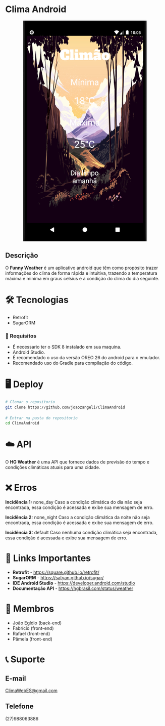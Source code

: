 # Clima Android

<p align="center">
  <img src="app/src/main/res/drawable/imagem_android1.png"/>
</p>

##  Descrição
O **Funny Weather** é um aplicativo android que têm como propósito trazer informações do clima de forma rápida e intuitiva, trazendo a temperatura máxima e minima em graus celsius e a condição do clima do dia seguinte.

# 🛠 Tecnologias
- Retrofit
- SugarORM

### 📝 Requisitos
- É necessario ter o SDK 8 instalado em sua maquina.
- Android Studio.
- É recomendado o uso da versão OREO 26 do android para o emulador. 
- Recomendado uso do Gradle para compilação do código.

# 🖥️ Deploy
```bash
# Clonar o repositorio
git clone https://github.com/joaozangeli/ClimaAndroid

# Entrar na pasta do repositorio
cd ClimaAndroid
```

# ☁️ API
O **HG Weather** é uma API que fornece dados de previsão do tempo e condições climáticas atuais para uma cidade.

# ❌ Erros
**Incidência 1:** none_day Caso a condição climática do dia não seja encontrada, essa condição é acessada e exibe sua mensagem de erro.

**Incidência 2:** none_night Caso a condição climática da noite não seja encontrada, essa condição é acessada e exibe sua mensagem de erro.

**Incidência 3:** default Caso nenhuma condição climática seja encontrada, essa condição é acessada e exibe sua mensagem de erro.

# 🔗 Links Importantes
- **Retrofit** - https://square.github.io/retrofit/
- **SugarORM** - https://satyan.github.io/sugar/
- **IDE Android Studio** - https://developer.android.com/studio
- **Documentação API** - https://hgbrasil.com/status/weather

# 👤 Membros
- João Egídio (back-end)
- Fabrício (front-end)
- Rafael (front-end)
- Pâmela (front-end)

# 📞 Suporte
## E-mail
ClimaWebES@gmail.com

## Telefone
(27)988063886
